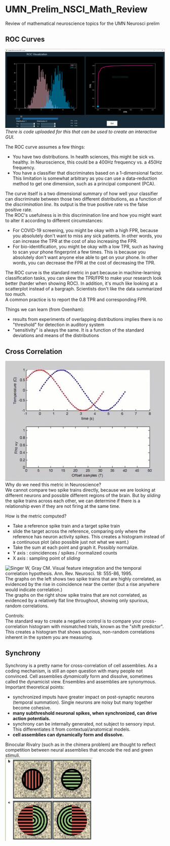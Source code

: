 # UMN_Prelim_NSCI_Math_Review
Review of mathematical neuroscience topics for the UMN Neurosci prelim

## ROC Curves
![ROC](https://github.com/alailink/UMN_Prelim_NSCI_Math_Review/blob/master/photos/ROC.gif)  
*There is code uploaded for this that can be used to create an interactive GUI.*

The ROC curve assumes a few things:
* You have two distributions. In health sciences, this might be sick vs. healthy. In Neuroscience, this could be a 400Hz frequency vs. a 450Hz frequency.
* You have a classifier that discriminates based on a 1-dimensional factor. This limitation is somewhat arbitrary as you can use a data-reduction method to get one dimension, such as a principal component (PCA). 

The curve itself is a two dimensional summary of how well your classifier can discriminate between those two different distributions, as a function of the *discrimination line*. Its output is the true positive rate vs the false positive rate.  
The ROC's usefulness is in this discrimination line and how you might want to alter it according to different circumstances:  
* For COVID-19 screening, you might be okay with a high FPR, because you absolutely don't want to miss any sick patients. In other words, you can increase the TPR at the cost of also increasing the FPR.
* For bio-identification, you might be okay with a low TPR, such as having to scan your phone fingerprint a few times. This is because you absolutely don't want anyone else able to get on your phone. In other words, you can decrease the FPR at the cost of decreasing the TPR.  

The ROC curve is the standard metric in part because in machine-learning classification tasks, you can skew the TPR/FPR to make your research look better (harder when showing ROC). In addition, it's much like looking at a scatterplot instead of a bargraph. Scientists don't like the data summarized too much.  
A common practice is to report the 0.8 TPR and corresponding FPR.  

Things we can learn (from Oxenham):
* results from experiments of overlapping distributions implies there is no "threshold" for detection in auditory system
* "sensitivity" is always the same. It is a function of the standard deviations and means of the distributions  

## Cross Correlation
![CC](https://github.com/alailink/UMN_Prelim_NSCI_Math_Review/blob/master/photos/Cross-correlation.gif)  
Why do we need this metric in Neuroscience?  
We cannot compare two spike trains directly, because we are looking at different neurons and possible different regions of the brain. But by *sliding* the spike trains across each other, we can determine if there is a relationship even if they are not firing at the same time.  

How is the metric computed?
* Take a reference spike train and a target spike train
* slide the target across the reference, comparing only where the reference has neuron activity spikes. This creates a histogram instead of a continuous plot (also possible just not what we want.)
* Take the sum at each point and graph it. Possibly normalize.
* Y axis : coincidences / spikes / normalized counts
* X axis : sampling point of *sliding* 

![Singer W, Gray CM. Visual feature integration and the temporal correlation
hypothesis. Ann. Rev. Neurosci. 18: 555-86, 1995.](https://github.com/alailink/UMN_Prelim_NSCI_Math_Review/blob/master/photos/neuron-cc.PNG)  
The graphs on the left shows two spike trains that are highly correlated, as evidenced by the rise in coincidence near the center (but a rise anywhere would indicate correlation.)  
The graphs on the right show spike trains that are not correlated, as evidenced by a relatively flat line throughout, showing only spurious, random correlations.

Controls:  
The standard way to create a negative control is to compare your cross-correlation histogram with mismatched trials, known as the "shift predictor".  This creates a histogram that shows spurious, non-random correlations inherent in the system you are measuring.

## Synchrony  
Synchrony is a pretty name for cross-correlation of cell assemblies. As a coding mechanism, is still an open question with many people not convinced. Cell assemblies *dynamically* form and dissolve, sometimes called the dynamicist view. Ensembles and assemblies are synonymous. Important theoretical points:  
* synchronized imputs have greater impact on post-synaptic neurons (temporal summation). Single neurons are noisy but many together become cohesive.
* **many subthreshold neuronal spikes, when synchronized, can drive action potentials.** 
* synchrony can be internally generated, not subject to sensory input. This differentiates it from contextual/anatomical models.
* **cell assemblies can dynamically form and dissolve.**  

Binocular Rivalry (such as in the chimera problem) are thought to reflect competition between neural assemblies that encode the red and green stimuli.  
![chimera](https://github.com/alailink/UMN_Prelim_NSCI_Math_Review/blob/master/photos/chimera.PNG)  

